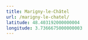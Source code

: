 ```yaml
---
title: Marigny-le-Châtel
url: /marigny-le-chatel/
latitude: 48.403192000000004
longitude: 3.7366675000000003
---
```

